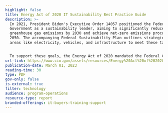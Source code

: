 ```yaml
---
highlight: false
title: Energy Act of 2020 IT Sustainability Best Practice Guide
description: >-
  In 2021, President Biden's Executive Order 14057 positioned the Federal
  Government as a sustainability leader, aiming to significantly reduce U.S.
  greenhouse gas emissions by 2030 and achieve net-zero emissions procurement by
  2050. The accompanying Federal Sustainability Plan outlines strategies in key
  areas like electricity, vehicles, and infrastructure to meet these targets.


  To support these goals, the Energy Act of 2020 mandated the Federal Chief Information Officers (CIO) Council to develop sustainable practices for IT management. The IT Sustainability Best Practices Guide, aligned with EO 14057, provides comprehensive recommendations to integrate IT modernization with sustainability efforts. This guide, informed by industry research and expert insights from the OMB, CIO Council, and General Services Administration (GSA), offers federal agencies a roadmap to enhance IT sustainability, contributing significantly to the broader sustainability objectives of the Federal Government. The implementation of these practices ensures a unified and cost-effective approach to IT sustainability across federal agencies, reinforcing the U.S.'s commitment to global sustainability leadership.
url-link: https://www.cio.gov/assets/resources/Energy%20Act%20of%202020%20IT%20Best%20Practices%20Guide_FINAL_v2.0.pdf
publication-date: March 01, 2023
reading-time: 30
type: PDF
gov-only: false
is-external: true
filter: technology
audience: program-operations
resource-type: report
branded-offerings: it-buyers-training-support
---
```

